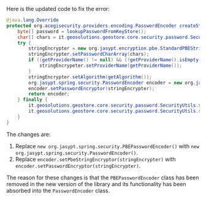 Here is the updated code to fix the error:

```java
@java.lang.Override
protected org.acegisecurity.providers.encoding.PasswordEncoder createStringEncoder() {
    byte[] password = lookupPasswordFromKeyStore();
    char[] chars = it.geosolutions.geostore.core.security.password.SecurityUtils.toChars(password);
    try {
        stringEncrypter = new org.jasypt.encryption.pbe.StandardPBEStringEncryptor();
        stringEncrypter.setPasswordCharArray(chars);
        if ((getProviderName() != null) && (!getProviderName().isEmpty())) {
            stringEncrypeter.setProviderName(getProviderName());
        }
        stringEncrypter.setAlgorithm(getAlgorithm());
        org.jasypt.spring.security.PasswordEncoder encoder = new org.jasypt.spring.security.PasswordEncoder();
        encoder.setPasswordEncryptor(stringEncrypter);
        return encoder;
    } finally {
        it.geosolutions.geostore.core.security.password.SecurityUtils.scramble(password);
        it.geosolutions.geostore.core.security.password.SecurityUtils.scramble(chars);
    }
}
```

The changes are:

1. Replace `new org.jasypt.spring.security.PBEPasswordEncoder()` with `new org.jasypt.spring.security.PasswordEncoder()`.
2. Replace `encoder.setPbeStringEncryptor(stringEncrypter)` with `encoder.setPasswordEncryptor(stringEncrypter)`.

The reason for these changes is that the `PBEPasswordEncoder` class has been removed in the new version of the library and its functionality has been absorbed into the `PasswordEncoder` class.